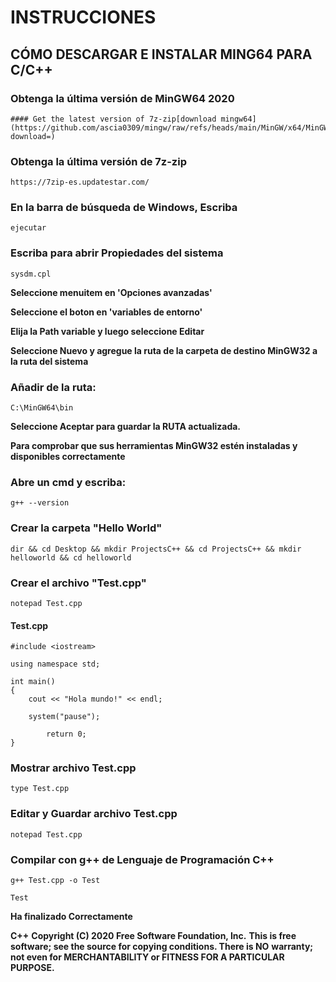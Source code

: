 # INSTRUCCIONES

## CÓMO DESCARGAR E INSTALAR MING64 PARA C/C++

### Obtenga la última versión de MinGW64 2020
```
#### Get the latest version of 7z-zip[download mingw64](https://github.com/ascia0309/mingw/raw/refs/heads/main/MinGW/x64/MinGW64.7z?download=)
```

### Obtenga la última versión de 7z-zip
```
https://7zip-es.updatestar.com/
```

### En la barra de búsqueda de Windows, Escriba
```
ejecutar
```
### Escriba para abrir Propiedades del sistema
```
sysdm.cpl
```

**Seleccione menuitem en 'Opciones avanzadas'**

**Seleccione el boton en 'variables de entorno'**

**Elija la Path variable y luego seleccione Editar**

**Seleccione Nuevo y agregue la ruta de la carpeta de destino MinGW32 a la ruta del sistema**

### Añadir de la ruta:
```
C:\MinGW64\bin
```

**Seleccione Aceptar para guardar la RUTA actualizada.**

**Para comprobar que sus herramientas MinGW32 estén instaladas y disponibles correctamente**
### Abre un cmd y escriba:
```
g++ --version
```

### Crear la carpeta "Hello World"
```
dir && cd Desktop && mkdir ProjectsC++ && cd ProjectsC++ && mkdir helloworld && cd helloworld
```

### Crear el archivo "Test.cpp"
```
notepad Test.cpp
```

#### Test.cpp

```
#include <iostream>

using namespace std;

int main()
{
	cout << "Hola mundo!" << endl;
	
	system("pause");

    	return 0;
}
```

### Mostrar archivo Test.cpp
```
type Test.cpp
```

### Editar y Guardar archivo Test.cpp
```
notepad Test.cpp
```

### Compilar con g++ de Lenguaje de Programación C++
```
g++ Test.cpp -o Test
```
```
Test
```

**Ha finalizado Correctamente**


**C++**
**Copyright (C) 2020 Free Software Foundation, Inc.**
**This is free software; see the source for copying conditions.  There is NO**
**warranty; not even for MERCHANTABILITY or FITNESS FOR A PARTICULAR PURPOSE.**
